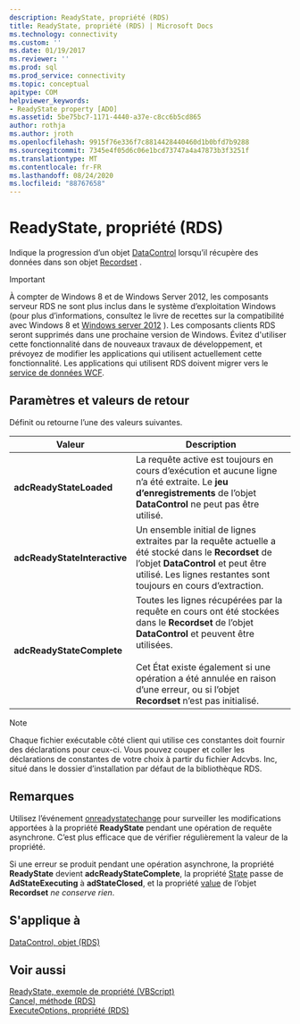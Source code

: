 ```yaml
---
description: ReadyState, propriété (RDS)
title: ReadyState, propriété (RDS) | Microsoft Docs
ms.technology: connectivity
ms.custom: ''
ms.date: 01/19/2017
ms.reviewer: ''
ms.prod: sql
ms.prod_service: connectivity
ms.topic: conceptual
apitype: COM
helpviewer_keywords:
- ReadyState property [ADO]
ms.assetid: 5be75bc7-1171-4440-a37e-c8cc6b5cd865
author: rothja
ms.author: jroth
ms.openlocfilehash: 9915f76e336f7c8814428440460d1b0bfd7b9288
ms.sourcegitcommit: 7345e4f05d6c06e1bcd73747a4a47873b3f3251f
ms.translationtype: MT
ms.contentlocale: fr-FR
ms.lasthandoff: 08/24/2020
ms.locfileid: "88767658"
---
```

# <a name="readystate-property-rds"></a>ReadyState, propriété (RDS)
Indique la progression d’un objet [DataControl](./datacontrol-object-rds.md) lorsqu’il récupère des données dans son objet [Recordset](../ado-api/recordset-object-ado.md) .  
  
> [!IMPORTANT]
>  À compter de Windows 8 et de Windows Server 2012, les composants serveur RDS ne sont plus inclus dans le système d’exploitation Windows (pour plus d’informations, consultez le livre de recettes sur la compatibilité avec Windows 8 et [Windows server 2012](https://www.microsoft.com/download/details.aspx?id=27416) ). Les composants clients RDS seront supprimés dans une prochaine version de Windows. Évitez d'utiliser cette fonctionnalité dans de nouveaux travaux de développement, et prévoyez de modifier les applications qui utilisent actuellement cette fonctionnalité. Les applications qui utilisent RDS doivent migrer vers le [service de données WCF](https://go.microsoft.com/fwlink/?LinkId=199565).  
  
## <a name="settings-and-return-values"></a>Paramètres et valeurs de retour  
 Définit ou retourne l’une des valeurs suivantes.  
  
|Valeur|Description|  
|-----------|-----------------|  
|**adcReadyStateLoaded**|La requête active est toujours en cours d’exécution et aucune ligne n’a été extraite. Le **jeu d’enregistrements** de l’objet **DataControl** ne peut pas être utilisé.|  
|**adcReadyStateInteractive**|Un ensemble initial de lignes extraites par la requête actuelle a été stocké dans le **Recordset** de l’objet **DataControl** et peut être utilisé. Les lignes restantes sont toujours en cours d’extraction.|  
|**adcReadyStateComplete**|Toutes les lignes récupérées par la requête en cours ont été stockées dans le **Recordset** de l’objet **DataControl** et peuvent être utilisées.<br /><br /> Cet État existe également si une opération a été annulée en raison d’une erreur, ou si l’objet **Recordset** n’est pas initialisé.|  
  
> [!NOTE]
>  Chaque fichier exécutable côté client qui utilise ces constantes doit fournir des déclarations pour ceux-ci. Vous pouvez couper et coller les déclarations de constantes de votre choix à partir du fichier Adcvbs. Inc, situé dans le dossier d’installation par défaut de la bibliothèque RDS.  
  
## <a name="remarks"></a>Remarques  
 Utilisez l’événement [onreadystatechange](./onreadystatechange-event-rds.md) pour surveiller les modifications apportées à la propriété **ReadyState** pendant une opération de requête asynchrone. C’est plus efficace que de vérifier régulièrement la valeur de la propriété.  
  
 Si une erreur se produit pendant une opération asynchrone, la propriété **ReadyState** devient **adcReadyStateComplete**, la propriété [State](../ado-api/state-property-ado.md) passe de **AdStateExecuting** à **adStateClosed**, et la propriété [value](../ado-api/value-property-ado.md) de l’objet **Recordset** *ne conserve rien*.  
  
## <a name="applies-to"></a>S'applique à  
 [DataControl, objet (RDS)](./datacontrol-object-rds.md)  
  
## <a name="see-also"></a>Voir aussi  
 [ReadyState, exemple de propriété (VBScript)](./readystate-property-example-vbscript.md)   
 [Cancel, méthode (RDS)](./cancel-method-rds.md)   
 [ExecuteOptions, propriété (RDS)](./executeoptions-property-rds.md)